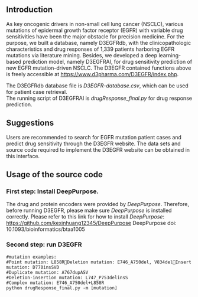 ## Introduction
As key oncogenic drivers in non-small cell lung cancer (NSCLC), various mutations of epidermal growth factor receptor (EGFR) with variable drug sensitivities have been the major obstacle for precision medicine. For the purpose, we built a database, namely D3EGFRdb, with the clinicopathologic characteristics and drug responses of 1,339 patients harboring EGFR mutations via literature mining. Besides, we developed a deep learning-based prediction model, namely D3EGFRAI, for drug sensitivity prediction of new EGFR mutation-driven NSCLC. The D3EGFR contained functions above is freely accessible at https://www.d3pharma.com/D3EGFR/index.php.

The D3EGFRdb database file is *D3EGFR-database.csv*, which can be used for patient case retrieval.  
The running script of D3EGFRAI is *drugResponse_final.py* for drug response prediction.

## Suggestions
Users are recommended to search for EGFR mutation patient cases and predict drug sensitivity through the D3EGFR website. The data sets and source code required to implement the D3EGFR website can be obtained in this interface.

## Usage of the source code
### First step: Install DeepPurpose. 
The drug and protein encoders were provided by *DeepPurpose*.
Therefore, before running D3EGFR, please make sure *DeepPurpose* is installed correctly.
Please refer to this link for how to install *DeepPurpose*: https://github.com/kexinhuang12345/DeepPurpose
DeepPurpose doi: 10.1093/bioinformatics/btaa1005

### Second step: run D3EGFR
```
#mutation examples:
#Point mutation: L858RDeletion mutation: E746_A750del, V834delInsert mutation: D770insSVD
#Duplicate mutation: A767dupASV
#Deletion-insertion mutation: L747_P753delinsS
#Complex mutation: E746_A750del+L858R
python drugResponse_final.py -m [mutation]
```

